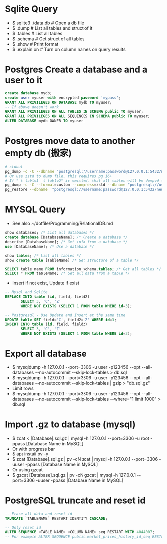 Sqlite Query
=====
* $ sqlite3 ./data.db # Open a db file
* $ .dump             # List all tables and struct of it
* $ .tables           # List all tables
* $ .schema           # Get struct of all tables
* $ .show                    # Print format
* $ .explain on              # Turn on column names on query results

Postgres Create a database and a user to it
=====
```sql
create database mydb;
create user myuser with encrypted password 'mypass';
GRANT ALL PRIVILEGES ON DATABASE mydb TO myuser;
-- If above doesn't work
GRANT ALL PRIVILEGES ON ALL TABLES IN SCHEMA public TO myuser;
GRANT ALL PRIVILEGES ON ALL SEQUENCES IN SCHEMA public TO myuser;
ALTER DATABASE mydb OWNER TO myuser;
```

Postgres move data to another empty db (搬家)
=====
```sh
# stdout
pg_dump -c -C --dbname "postgresql://username:password@127.0.0.1:5432/mydatabase" | psql --dbname "postgresql://username:password@127.0.0.1:5432/newdatabase"
# Or use zstd to dump file, this requires pg 16+
# If "-t table1 -t table2" is omitted, that all tables will be dumped to file
pg_dump -c -C --format=custom --compress=zstd --dbname "postgresql://username:password@127.0.0.1:5432/mydatabase" -t table1 -t table2 > dump.zstd
pg_restore --dbname  "postgresql://username:password@127.0.0.1:5432/newdatabase" dump.zstd
```

MYSQL Query
=====
* See also ~/dotfile/Programming/RelationalDB.md
```sql
show databases; /* List all databases */
create database [DatabaseName]; /* Create a database */
describe [DatabaseName]; /* Get info from a database */
use [DatabaseName]; /* Use a database */

show tables; /* List all tables */
show create table [TableName] /* Get structure of a table */

SELECT table_name FROM information_schema.tables; /* Get all tables */
SELECT * FROM tableName; /* Get all data from a table */
```
* Insert if not exist, Update if exist
```sql
-- Mysql and Sqlite
REPLACE INTO table (id, field, field2)
       SELECT 3, 'C', 'Z'
       WHERE NOT EXISTS (SELECT 1 FROM table WHERE id=3);

-- Postgresql - Use Update and Insert at the same time
UPDATE table SET field='C', field2='Z' WHERE id=3;
INSERT INTO table (id, field, field2)
       SELECT 3, 'C', 'Z'
       WHERE NOT EXISTS (SELECT 1 FROM table WHERE id=3);
```

Export all database
=====
* $ mysqldump -h 127.0.0.1 --port=3306 -u user -p123456 --opt --all-databases --no-autocommit --skip-lock-tables > db.sql
* $ mysqldump -h 127.0.0.1 --port=3306 -u user -p123456 --opt --all-databases --no-autocommit --skip-lock-tables | gzip > "db.sql.gz"
* Limit rows
* $ mysqldump -h 127.0.0.1 --port=3306 -u user -p123456 --opt --all-databases --no-autocommit --skip-lock-tables --where="1 limit 1000" > db.sql

Import .gz to database (mysql)
=====
* $ zcat < [Database].sql.gz | mysql -h 127.0.0.1 --port=3306 -u root -ppass [Database Name in MySQL]
* Or with progress bar
* $ apt install pv -y
* $ zcat [Database].sql.gz | pv -cN zcat | mysql -h 127.0.0.1 --port=3306 -uuser -ppass [Database Name in MySQL]
* Or using gzcat
* $ gzcat [Database].sql.gz | pv -cN gzcat | mysql -h 127.0.0.1 --port=3306 -uuser -ppass [Database Name in MySQL]

PostgreSQL truncate and reset id
=====
```sql
-- Erase all data and reset id
TRUNCATE `TABLENAME` RESTART IDENTITY CASCADE;

-- Only reset id
ALTER SEQUENCE <TABLE_NAME>_<COLUMN_NAME>_seq RESTART WITH 4044007;
-- For example ALTER SEQUENCE public.market_prices_history_id_seq RESTART WITH 4044007;
```

